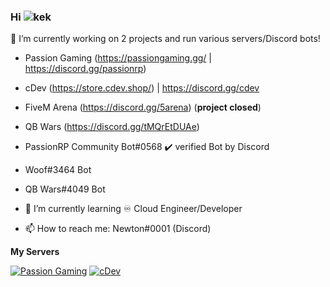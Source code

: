 ### Hi ![kek](https://cdn.discordapp.com/emojis/774570117002166283.gif?v=1) 

🔭 I’m currently working on 2 projects and run various servers/Discord bots! 
- Passion Gaming (https://passiongaming.gg/ | https://discord.gg/passionrp)
- cDev (https://store.cdev.shop/) | https://discord.gg/cdev
- FiveM Arena (https://discord.gg/5arena) (**project closed**)
- QB Wars (https://discord.gg/tMQrEtDUAe)
- PassionRP Community Bot#0568 ✔️ verified Bot by Discord
- Woof#3464 Bot
- QB Wars#4049 Bot

- 🌱 I’m currently learning ♾️ Cloud Engineer/Developer
- 📫 How to reach me: Newton#0001 (Discord)

**My Servers**

[![Passion Gaming](https://discordapp.com/api/guilds/594997912983830566/widget.png?style=banner4)](https://discord.com/invite/passionrp)
[![cDev](https://discordapp.com/api/guilds/860996899372007424/widget.png?style=banner4)](https://discord.com/invite/cdev)
